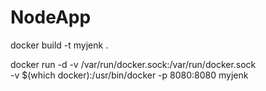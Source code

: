 # NodeApp

docker build -t myjenk .

docker run -d -v /var/run/docker.sock:/var/run/docker.sock \
-v $(which docker):/usr/bin/docker -p 8080:8080 myjenk
